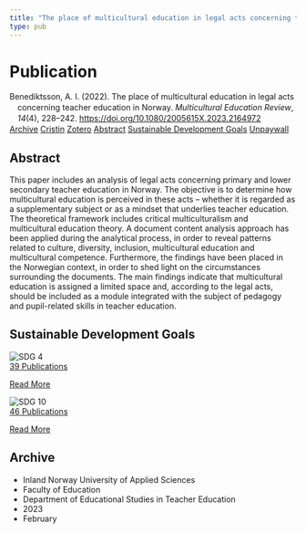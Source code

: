 ```yaml
---
title: "The place of multicultural education in legal acts concerning teacher education in Norway"
type: pub
---
```

<h1>Publication</h1>
<article id="csl-bib-container-E5ZB7LW3" class="csl-bib-container">
  <div class="csl-bib-body" style="line-height: 1.35; padding-left: 1em; text-indent:-1em;">
  <div class="csl-entry">Benediktsson, A. I. (2022). The place of multicultural education in legal acts concerning teacher education in Norway. <i>Multicultural Education Review</i>, <i>14</i>(4), 228&#x2013;242. <a href="https://doi.org/10.1080/2005615X.2023.2164972">https://doi.org/10.1080/2005615X.2023.2164972</a></div>
</div>
  <div class="csl-bib-buttons">
    <a href="#taxonomy-article-E5ZB7LW3" class="csl-bib-button">Archive</a>
    <a href="https://app.cristin.no/results/show.jsf?id=2129849" alt="Cristin URL" class="csl-bib-button">Cristin</a>
    <a href="http://zotero.org/groups/5022929/items/E5ZB7LW3" alt="Zotero URL" class="csl-bib-button">Zotero</a>
    <a href="#abstract-article-E5ZB7LW3" class="csl-bib-button">Abstract</a>
    <a href="#sdg-article-E5ZB7LW3" class="csl-bib-button">Sustainable Development Goals</a>
    <a href="https://doi.org/10.1080/2005615x.2023.2164972" class="csl-bib-button">Unpaywall</a>
  </div>
  <div id="csl-bib-meta-container-E5ZB7LW3"></div>
</article>
<div id="csl-bib-meta-E5ZB7LW3" class="csl-bib-meta">
  <article id="abstract-article-E5ZB7LW3" class="abstract-article">
    <h1>Abstract</h1>
    This paper includes an analysis of legal acts concerning primary and lower secondary teacher education in Norway. The objective is to determine how multicultural education is perceived in these acts – whether it is regarded as a supplementary subject or as a mindset that underlies teacher education. The theoretical framework includes critical multiculturalism and multicultural education theory. A document content analysis approach has been applied during the analytical process, in order to reveal patterns related to culture, diversity, inclusion, multicultural education and multicultural competence. Furthermore, the findings have been placed in the Norwegian context, in order to shed light on the circumstances surrounding the documents. The main findings indicate that multicultural education is assigned a limited space and, according to the legal acts, should be included as a module integrated with the subject of pedagogy and pupil-related skills in teacher education.
  </article>
  <article id="sdg-article-E5ZB7LW3" class="sdg-article">
    <h1>Sustainable Development Goals</h1>
    <div class="sdg-container"><div id="sdg4" class="sdg">
<img src="{{< params subfolder >}}images/sdg/sdg04_en.png" class="image" alt="SDG 4">
<div class="sdg-overlay">
<a href="{{< params subfolder >}}en/archive/?sdg=4#archive" class="sdg-publication-count"><span>39</span> Publications</a>
<p><a href="https://sdgs.un.org/goals/goal4" class="sdg-read-more">Read More</a></p>
</div>
</div> <div id="sdg10" class="sdg">
<img src="{{< params subfolder >}}images/sdg/sdg10_en.png" class="image" alt="SDG 10">
<div class="sdg-overlay">
<a href="{{< params subfolder >}}en/archive/?sdg=10#archive" class="sdg-publication-count"><span>46</span> Publications</a>
<p><a href="https://sdgs.un.org/goals/goal10" class="sdg-read-more">Read More</a></p>
</div>
</div></div>
  </article>
  <article id="taxonomy-article-E5ZB7LW3" class="taxonomy-article">
    <h1>Archive</h1>
    <ul>
      <li>Inland Norway University of Applied Sciences</li>
      <li>Faculty of Education</li>
      <li>Department of Educational Studies in Teacher Education</li>
      <li>2023</li>
      <li>February</li>
    </ul>
  </article>
</div>
